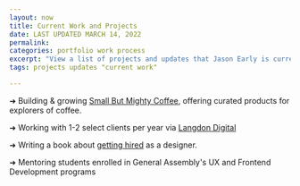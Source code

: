 ```yaml
---
layout: now
title: Current Work and Projects
date: LAST UPDATED MARCH 14, 2022
permalink:
categories: portfolio work process
excerpt: "View a list of projects and updates that Jason Early is currently working on. Jason Early is a Digital Product Consultant and Educator."
tags: projects updates "current work"

---
```


<!-- ✗ -->

➜ Building & growing [Small But Mighty Coffee](https://smallbutmighty.coffee), offering curated products for explorers of coffee.

➜ Working with 1-2 select clients per year via [Langdon Digital](https://langdondigital.com)

➜ Writing a book about [getting hired](https://jasonearly.com/getting-hired/) as a designer.

➜ Mentoring students enrolled in General Assembly's UX and Frontend Development programs
